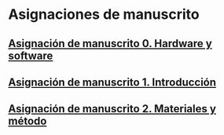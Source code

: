 # Asignaciones de manuscrito

## [Asignación de manuscrito 0. Hardware y software](asignacion-00.md)

## [Asignación de manuscrito 1. Introducción](asignacion-01.md)

## [Asignación de manuscrito 2. Materiales y método](asignacion-02.md)

<!-- ## [Asignación de manuscrito 3. Resultados](asignacion-03.md) -->



